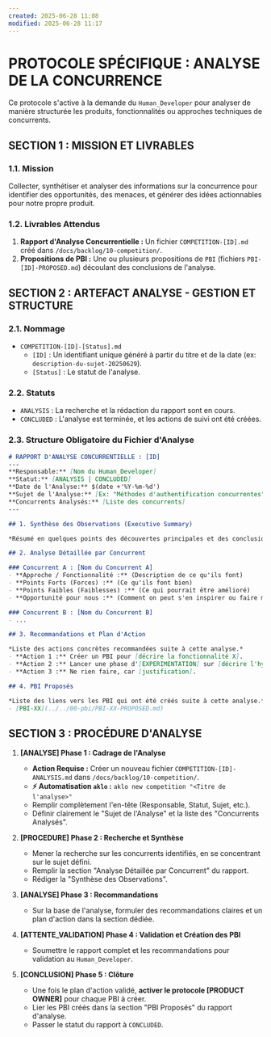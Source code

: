 ```yaml
---
created: 2025-06-28 11:08
modified: 2025-06-28 11:17
---
```

# PROTOCOLE SPÉCIFIQUE : ANALYSE DE LA CONCURRENCE

Ce protocole s'active à la demande du `Human_Developer` pour analyser de manière structurée les produits, fonctionnalités ou approches techniques de concurrents.

## SECTION 1 : MISSION ET LIVRABLES

### 1.1. Mission

Collecter, synthétiser et analyser des informations sur la concurrence pour identifier des opportunités, des menaces, et générer des idées actionnables pour notre propre produit.

### 1.2. Livrables Attendus

1.  **Rapport d'Analyse Concurrentielle :** Un fichier `COMPETITION-[ID].md` créé dans `/docs/backlog/10-competition/`.
2.  **Propositions de PBI :** Une ou plusieurs propositions de `PBI` (fichiers `PBI-[ID]-PROPOSED.md`) découlant des conclusions de l'analyse.

## SECTION 2 : ARTEFACT ANALYSE - GESTION ET STRUCTURE

### 2.1. Nommage

-   `COMPETITION-[ID]-[Status].md`
    -   `[ID]` : Un identifiant unique généré à partir du titre et de la date (ex: `description-du-sujet-20250629`).
    -   `[Status]` : Le statut de l'analyse.

### 2.2. Statuts

-   `ANALYSIS` : La recherche et la rédaction du rapport sont en cours.
-   `CONCLUDED` : L'analyse est terminée, et les actions de suivi ont été créées.

### 2.3. Structure Obligatoire du Fichier d'Analyse

```markdown
# RAPPORT D'ANALYSE CONCURRENTIELLE : [ID]
---
**Responsable:** [Nom du Human_Developer]
**Statut:** [ANALYSIS | CONCLUDED]
**Date de l'Analyse:** $(date +'%Y-%m-%d')
**Sujet de l'Analyse:** [Ex: "Méthodes d'authentification concurrentes"]
**Concurrents Analysés:** [Liste des concurrents]
---

## 1. Synthèse des Observations (Executive Summary)

*Résumé en quelques points des découvertes principales et des conclusions clés. C'est la partie la plus importante pour une lecture rapide.*

## 2. Analyse Détaillée par Concurrent

### Concurrent A : [Nom du Concurrent A]
- **Approche / Fonctionnalité :** (Description de ce qu'ils font)
- **Points Forts (Forces) :** (Ce qu'ils font bien)
- **Points Faibles (Faiblesses) :** (Ce qui pourrait être amélioré)
- **Opportunité pour nous :** (Comment on peut s'en inspirer ou faire mieux)

### Concurrent B : [Nom du Concurrent B]
- ...

## 3. Recommandations et Plan d'Action

*Liste des actions concrètes recommandées suite à cette analyse.*
- **Action 1 :** Créer un PBI pour [décrire la fonctionnalité X].
- **Action 2 :** Lancer une phase d'[EXPERIMENTATION] sur [décrire l'hypothèse Y].
- **Action 3 :** Ne rien faire, car [justification].

## 4. PBI Proposés

*Liste des liens vers les PBI qui ont été créés suite à cette analyse.*
- [PBI-XX](../../00-pbi/PBI-XX-PROPOSED.md)
```

## SECTION 3 : PROCÉDURE D'ANALYSE

1.  **[ANALYSE] Phase 1 : Cadrage de l'Analyse**
      - **Action Requise :** Créer un nouveau fichier `COMPETITION-[ID]-ANALYSIS.md` dans `/docs/backlog/10-competition/`.
      - **⚡ Automatisation `aklo` :** `aklo new competition "<Titre de l'analyse>"`
      - Remplir complètement l'en-tête (Responsable, Statut, Sujet, etc.).
      - Définir clairement le "Sujet de l'Analyse" et la liste des "Concurrents Analysés".

2.  **[PROCEDURE] Phase 2 : Recherche et Synthèse**
      - Mener la recherche sur les concurrents identifiés, en se concentrant sur le sujet défini.
      - Remplir la section "Analyse Détaillée par Concurrent" du rapport.
      - Rédiger la "Synthèse des Observations".

3.  **[ANALYSE] Phase 3 : Recommandations**
      - Sur la base de l'analyse, formuler des recommandations claires et un plan d'action dans la section dédiée.

4.  **[ATTENTE\_VALIDATION] Phase 4 : Validation et Création des PBI**
      - Soumettre le rapport complet et les recommandations pour validation au `Human_Developer`.

5.  **[CONCLUSION] Phase 5 : Clôture**
      - Une fois le plan d'action validé, **activer le protocole [PRODUCT OWNER]** pour chaque PBI à créer.
      - Lier les PBI créés dans la section "PBI Proposés" du rapport d'analyse.
      - Passer le statut du rapport à `CONCLUDED`.
